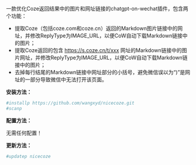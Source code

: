 一款优化Coze返回结果中的图片和网址链接的chatgpt-on-wechat插件，包含两个功能：

+ 提取Coze（包括coze.com和coze.cn）返回的Markdown图片链接中的网址，并修改ReplyType为IMAGE_URL，以便CoW自动下载Markdown链接中的图片；
+ 提取Coze返回的包含 https://s.coze.cn/t/xxx 网址的Markdown链接中的图片网址，并修改ReplyType为IMAGE_URL，以便CoW自动下载Markdown链接中的图片；
+ 去掉每行结尾的Markdown链接中网址部分的小括号，避免微信误以为“)”是网址的一部分导致微信中无法打开该页面。


**安装方法：**

```sh
#installp https://github.com/wangxyd/nicecoze.git
#scanp
```

**配置方法：**

无需任何配置！

**更新方法：**
```sh
#updatep nicecoze
```